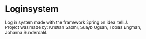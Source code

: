 # Loginsystem
Log in system made with the framework Spring on idea ItelliJ.  
Project was made by: Kristian Saomi, Suayb Uguan, Tobias Engman, Johanna Sunderdahl. 
